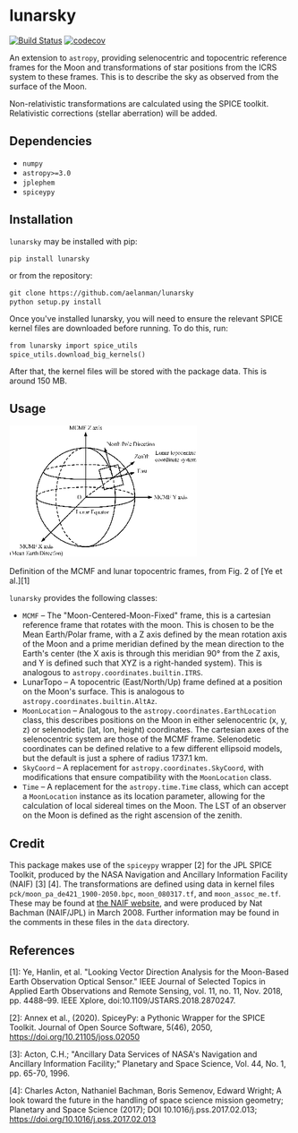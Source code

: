 # lunarsky


[![Build Status](https://github.com/aelanman/lunarsky/actions/workflows/testsuite.yaml/badge.svg)](https://github.com/aelanman/lunarsky/actions)
[![codecov](https://codecov.io/gh/aelanman/lunarsky/branch/main/graph/badge.svg)](https://codecov.io/gh/aelanman/lunarsky)


An extension to `astropy`, providing selenocentric and topocentric reference frames
for the Moon and transformations of star positions from the ICRS system to these
frames. This is to describe the sky as observed from the surface of the Moon.

Non-relativistic transformations are calculated using the SPICE toolkit. Relativistic
corrections (stellar aberration) will be added.


## Dependencies
* `numpy`
* `astropy>=3.0`
* `jplephem`
* `spiceypy`

## Installation

`lunarsky` may be installed with pip:

```
pip install lunarsky
```

or from the repository:
```
git clone https://github.com/aelanman/lunarsky
python setup.py install
```

Once you've installed lunarsky, you will need to ensure the relevant SPICE kernel files are downloaded
before running. To do this, run:
```
from lunarsky import spice_utils
spice_utils.download_big_kernels()
```
After that, the kernel files will be stored with the package data. This is around 150 MB.

## Usage

![mcmf_coords](./docs/figure.png)

Definition of the MCMF and lunar topocentric frames, from Fig. 2 of [Ye et al.][1]

`lunarsky` provides the following classes:

* `MCMF` – The "Moon-Centered-Moon-Fixed" frame, this is a cartesian reference frame that rotates
with the moon. This is chosen to be the Mean Earth/Polar frame, with a Z axis defined by the mean rotation axis of the Moon and a prime meridian defined by the mean direction to the Earth's center (the X axis is through this meridian 90° from the Z axis, and Y is defined such that XYZ is a right-handed system). This is analogous to `astropy.coordinates.builtin.ITRS`.
* LunarTopo – A topocentric (East/North/Up) frame defined at a position on the Moon's surface. This is analogous to `astropy.coordinates.builtin.AltAz`.
* `MoonLocation` – Analogous to the `astropy.coordinates.EarthLocation` class, this describes
positions on the Moon in either selenocentric (x, y, z) or selenodetic (lat, lon, height) coordinates.
The cartesian axes of the selenocentric system are those of the MCMF frame. Selenodetic coordinates can be defined relative to a few different ellipsoid models, but the default is just a sphere of radius 1737.1 km.
* `SkyCoord` – A replacement for `astropy.coordinates.SkyCoord`, with modifications that ensure compatibility with the `MoonLocation` class.
* `Time` – A replacement for the `astropy.time.Time` class, which can accept a `MoonLocation` instance as its location parameter, allowing for the calculation of local sidereal times on the Moon. The LST of an observer on the Moon is defined as the right ascension of the zenith.


## Credit

This package makes use of the ``spiceypy`` wrapper [2] for the JPL SPICE Toolkit, produced by the NASA Navigation and Ancillary Information Facility (NAIF) [3] [4]. The transformations are defined using data in kernel files ``pck/moon_pa_de421_1900-2050.bpc``, ``moon_080317.tf``, and ``moon_assoc_me.tf``. These may be found at [the NAIF website](https://naif.jpl.nasa.gov/pub/naif/generic_kernels), and were produced by Nat Bachman (NAIF/JPL) in March 2008. Further information may be found in the comments in these files in the `data` directory.

## References
[1]: Ye, Hanlin, et al. "Looking Vector Direction Analysis for the Moon-Based Earth Observation Optical Sensor." IEEE Journal of Selected Topics in Applied Earth Observations and Remote Sensing, vol. 11, no. 11, Nov. 2018, pp. 4488–99. IEEE Xplore, doi:10.1109/JSTARS.2018.2870247.

[2]: Annex et al., (2020). SpiceyPy: a Pythonic Wrapper for the SPICE Toolkit. Journal of Open Source Software, 5(46), 2050, https://doi.org/10.21105/joss.02050

[3]: Acton, C.H.; "Ancillary Data Services of NASA's Navigation and Ancillary Information Facility;" Planetary and Space Science, Vol. 44, No. 1, pp. 65-70, 1996.

[4]: Charles Acton, Nathaniel Bachman, Boris Semenov, Edward Wright; A look toward the future in the handling of space science mission geometry; Planetary and Space Science (2017); DOI 10.1016/j.pss.2017.02.013; https://doi.org/10.1016/j.pss.2017.02.013
